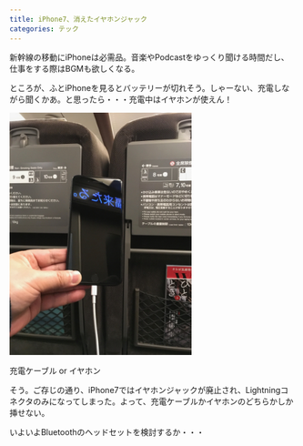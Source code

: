 ```yaml
---
title: iPhone7、消えたイヤホンジャック
categories: テック
---
```

新幹線の移動にiPhoneは必需品。音楽やPodcastをゆっくり聞ける時間だし、仕事をする際はBGMも欲しくなる。

ところが、ふとiPhoneを見るとバッテリーが切れそう。しゃーない、充電しながら聞くかあ。と思ったら・・・充電中はイヤホンが使えん！

<div class="post-img">
<a href="/assets/images/20170324a/IMG_0003.jpeg">
<img src="/assets/images/20170324a/IMG_0003.jpeg" width="320px">
</a>
<p>充電ケーブル or イヤホン</p>
</div>

そう。ご存じの通り、iPhone7ではイヤホンジャックが廃止され、Lightningコネクタのみになってしまった。よって、充電ケーブルかイヤホンのどちらかしか挿せない。

いよいよBluetoothのヘッドセットを検討するか・・・
